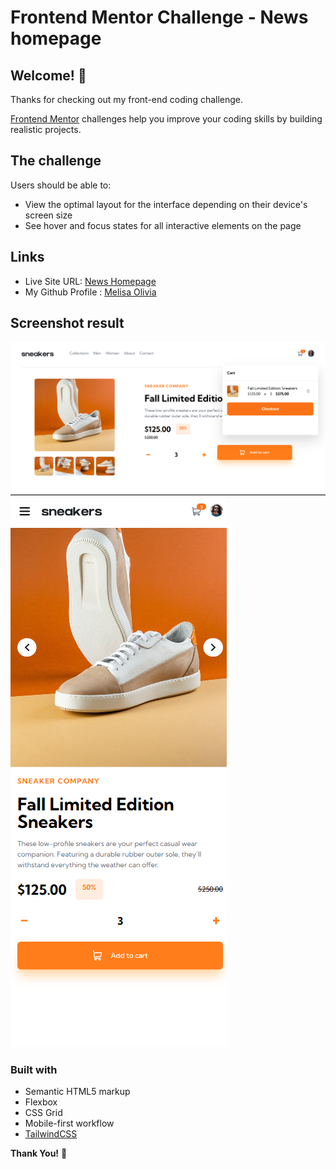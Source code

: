 # Frontend Mentor Challenge - News homepage

## Welcome! 👋

Thanks for checking out my front-end coding challenge.

[Frontend Mentor](https://www.frontendmentor.io) challenges help you improve your coding skills by building realistic projects.

## The challenge

Users should be able to:
- View the optimal layout for the interface depending on their device's screen size
- See hover and focus states for all interactive elements on the page

## Links

- Live Site URL: [News Homepage](https://ecommerce-product-page-seven-delta.vercel.app/)
- My Github Profile : [Melisa Olivia](asdas)

## Screenshot result

![Desktop preview](images\desktop-ss.png)
![Mobile preview](images\mobile-ss.png)

### Built with

- Semantic HTML5 markup
- Flexbox
- CSS Grid
- Mobile-first workflow
- [TailwindCSS](https://tailwindcss.com/)

**Thank You!** 🚀
